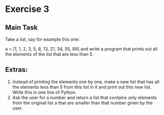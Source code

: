 # Exercise 3
## Main Task
Take a list, say for example this one:

  a = [1, 1, 2, 3, 5, 8, 13, 21, 34, 55, 89]
and write a program that prints out all the elements of the list that are less than 5.

## Extras:

1. Instead of printing the elements one by one, make a new list that has all the elements less than 5 from this list in it and print out this new list.
Write this in one line of Python.
2. Ask the user for a number and return a list that contains only elements from the original list a that are smaller than that number given by the user.
